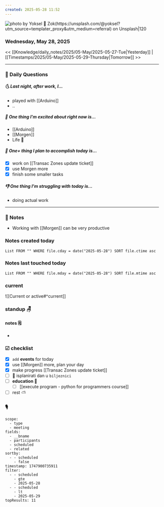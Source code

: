 ```yaml
---
created: 2025-05-28 11:52
---
```


![photo by Yoksel 🌿 Zok(https://unsplash.com/@yoksel?utm_source=templater_proxy&utm_medium=referral) on Unsplash|120](https://images.unsplash.com/photo-1746218295063-aff3ae4b0ed6?crop=entropy&cs=srgb&fm=jpg&ixid=M3w2NDU1OTF8MHwxfHJhbmRvbXx8fHx8fHx8fDE3NDg0MjU5NzV8&ixlib=rb-4.1.0&q=85&w=200&h=200)
### Wednesday, May 28, 2025

<< [[Knowledge/daily_notes/2025/05-May/2025-05-27-Tue|Yesterday]] | [[Timestamps/2025/05-May/2025-05-29-Thursday|Tomorrow]] >>

___
### 📅 Daily Questions
##### 🌜 **Last night, after work, I...**
- played with [[Arduino]]
- ..

##### 🙌 **One thing I'm excited about right now is...**
- [[Arduino]]
- [[Morgen]]
- Life 🌅

##### 🚀 **One+ thing I plan to accomplish today is...**
- [x]  work on [[Transac Zones update ticket]]
- [x] use Morgen more
- [x] finish some smaller tasks

##### 👎 **One thing I'm struggling with today is...**
- doing actual work

---
### 📝 Notes
- Working with [[Morgen]] can be very productive

### Notes created today
```dataview
List FROM "" WHERE file.cday = date("2025-05-28") SORT file.ctime asc
```

### Notes last touched today
```dataview
List FROM "" WHERE file.mday = date("2025-05-28") SORT file.mtime asc
`````
### **current**

![[Current or active#^current]]

### **standup** 🪑

#### notes 🗒
- 
### ☑ checklist
- [x] `add` **events** for today
- [x] use [[Morgen]] more, plan your day
- [x] make progress [[Transac Zones update ticket]]
- [ ] 📔 isplanirati dan u `biljeznici`
- [ ] **education 🎒**
	- [ ] [[execute program - python for programmers course]]
- [ ] rest ⛅ 

### 🎙

```set
scope:
  - type
  - meeting
fields:
  - __bname
  - participants
  - scheduled
  - related
sortby:
  - - scheduled
    - false
timestamp: 1747900735911
filter:
  - - scheduled
    - gte
    - 2025-05-28
  - - scheduled
    - lt
    - 2025-05-29
topResults: 11

```
